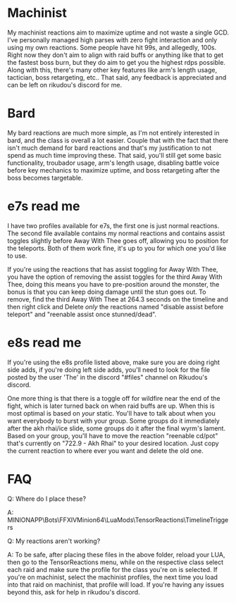 # Machinist
My machinist reactions aim to maximize uptime and not waste a single GCD. I've personally managed high parses with zero fight interaction and only using my own reactions. Some people have hit 99s, and allegedly, 100s. Right now they don't aim to align with raid buffs or anything like that to get the fastest boss burn, but they do aim to get you the highest rdps possible. Along with this, there's many other key features like arm's length usage, tactician, boss retargeting, etc.. That said, any feedback is appreciated and can be left on rikudou's discord for me. 

# Bard
My bard reactions are much more simple, as I'm not entirely interested in bard, and the class is overall a lot easier. Couple that with the fact that there isn't much demand for bard reactions and that's my justification to not spend as much time improving these. That said, you'll still get some basic functionality, troubador usage, arm's length usage, disabling battle voice before key mechanics to maximize uptime, and boss retargeting after the boss becomes targetable. 

# e7s read me
I have two profiles available for e7s, the first one is just normal reactions. The second file available contains my normal reactions and contains assist toggles slightly before Away With Thee goes off, allowing you to position for the teleports. Both of them work fine, it's up to you for which one you'd like to use.

If you're using the reactions that has assist toggling for Away With Thee, you have the option of removing the assist toggles for the third Away With Thee, doing this means you have to pre-position around the monster, the bonus is that you can keep doing damage until the stun goes out. To remove, find the third Away With Thee at 264.3 seconds on the timeline and then right click and Delete *only* the reactions named "disable assist before teleport" and "reenable assist once stunned/dead".

# e8s read me
If you're using the e8s profile listed above, make sure you are doing right side adds, if you're doing left side adds, you'll need to look for the file posted by the user 'The' in the discord "#files" channel on Rikudou's discord.

One more thing is that there is a toggle off for wildfire near the end of the fight, which is later turned back on when raid buffs are up. When this is most optimal is based on *your* static. You'll have to talk about when you want everybody to burst with your group. Some groups do it immediately after the akh rhai/ice slide, some groups do it after the final wyrm's lament. Based on your group, you'll have to move the reaction "reenable cd/pot" that's currently on "722.9 - Akh Rhai" to your desired location. Just copy the current reaction to where ever you want and delete the old one.

# FAQ
Q: Where do I place these?

A: MINIONAPP\Bots\FFXIVMinion64\LuaMods\TensorReactions\TimelineTriggers

Q: My reactions aren't working?

A: To be safe, after placing these files in the above folder, reload your LUA, then go to the TensorReactions menu, while on the respective class select each raid and make sure the profile for the class you're on is selected. If you're on machinist, select the machinist profiles, the next time you load into that raid on machinist, that profile will load. If you're having any issues beyond this, ask for help in rikudou's discord.
